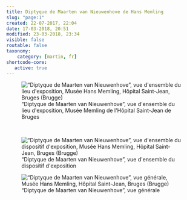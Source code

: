 ```yaml
---
title: Diptyque de Maarten van Nieuwenhove de Hans Memling
slug: "page:1"
created: 22-07-2017, 22:04
date: 17-03-2018, 20:51
modified: 23-03-2018, 23:34
visible: false
routable: false
taxonomy:
    category: [martin, fr]
shortcode-core:
   active: true
---
```

<figure><picture>
<source
sizes="(max-width: 767px) 98vw, (min-width: 959px) 50vw, 86vw"
srcset="
/user/sites/docs/pages/01.home/06.bruges/01.hopital-saint-jean/03.martin/01.martin_1/martin0-280.webp 280w,
/user/sites/docs/pages/01.home/06.bruges/01.hopital-saint-jean/03.martin/01.martin_1/martin0-380.webp 380w,
/user/sites/docs/pages/01.home/06.bruges/01.hopital-saint-jean/03.martin/01.martin_1/martin0-480.webp 480w,
/user/sites/docs/pages/01.home/06.bruges/01.hopital-saint-jean/03.martin/01.martin_1/martin0-640.webp 640w,
/user/sites/docs/pages/01.home/06.bruges/01.hopital-saint-jean/03.martin/01.martin_1/martin0-840.webp 840w,
/user/sites/docs/pages/01.home/06.bruges/01.hopital-saint-jean/03.martin/01.martin_1/martin0-1280.webp 1280w,
/user/sites/docs/pages/01.home/06.bruges/01.hopital-saint-jean/03.martin/01.martin_1/martin0-1600.webp 1600w,
/user/sites/docs/pages/01.home/06.bruges/01.hopital-saint-jean/03.martin/01.martin_1/martin0-1920.webp 1920w"
type="image/webp" />
<img
src="/user/sites/docs/pages/01.home/06.bruges/01.hopital-saint-jean/03.martin/01.martin_1/martin0-840.jpg" title="“Diptyque de Maarten van Nieuwenhove”, vue d'ensemble du lieu d'exposition, Musée Hans Memling, Hôpital Saint-Jean, Bruges (Brugge)" alt="“Diptyque de Maarten van Nieuwenhove”, vue d'ensemble du lieu d'exposition, Musée Hans Memling, Hôpital Saint-Jean, Bruges (Brugge)" class="class-40-img"
sizes="(max-width: 767px) 98vw, (min-width: 959px) 50vw, 86vw"
srcset="
/user/sites/docs/pages/01.home/06.bruges/01.hopital-saint-jean/03.martin/01.martin_1/martin0-280.jpg 280w,
/user/sites/docs/pages/01.home/06.bruges/01.hopital-saint-jean/03.martin/01.martin_1/martin0-380.jpg 380w,
/user/sites/docs/pages/01.home/06.bruges/01.hopital-saint-jean/03.martin/01.martin_1/martin0-480.jpg 480w,
/user/sites/docs/pages/01.home/06.bruges/01.hopital-saint-jean/03.martin/01.martin_1/martin0-640.jpg 640w,
/user/sites/docs/pages/01.home/06.bruges/01.hopital-saint-jean/03.martin/01.martin_1/martin0-840.jpg 840w,
/user/sites/docs/pages/01.home/06.bruges/01.hopital-saint-jean/03.martin/01.martin_1/martin0-1280.jpg 1280w,
/user/sites/docs/pages/01.home/06.bruges/01.hopital-saint-jean/03.martin/01.martin_1/martin0-1600.jpg 1600w,
/user/sites/docs/pages/01.home/06.bruges/01.hopital-saint-jean/03.martin/01.martin_1/martin0-1920.jpg 1920w">
</picture><figcaption>“Diptyque de Maarten van Nieuwenhove”, vue d'ensemble du lieu d'exposition, Musée Memling de l'Hôpital Saint-Jean de Bruges</figcaption></figure>

<br>

<figure><picture>
<source
sizes="(max-width: 767px) 98vw, (min-width: 959px) 50vw, 86vw"
srcset="
/user/sites/docs/pages/01.home/06.bruges/01.hopital-saint-jean/03.martin/01.martin_1/martin1-280.webp 280w,
/user/sites/docs/pages/01.home/06.bruges/01.hopital-saint-jean/03.martin/01.martin_1/martin1-380.webp 380w,
/user/sites/docs/pages/01.home/06.bruges/01.hopital-saint-jean/03.martin/01.martin_1/martin1-480.webp 480w,
/user/sites/docs/pages/01.home/06.bruges/01.hopital-saint-jean/03.martin/01.martin_1/martin1-640.webp 640w,
/user/sites/docs/pages/01.home/06.bruges/01.hopital-saint-jean/03.martin/01.martin_1/martin1-840.webp 840w,
/user/sites/docs/pages/01.home/06.bruges/01.hopital-saint-jean/03.martin/01.martin_1/martin1-1280.webp 1280w,
/user/sites/docs/pages/01.home/06.bruges/01.hopital-saint-jean/03.martin/01.martin_1/martin1-1600.webp 1600w,
/user/sites/docs/pages/01.home/06.bruges/01.hopital-saint-jean/03.martin/01.martin_1/martin1-1920.webp 1920w"
type="image/webp" />
<img
src="/user/sites/docs/pages/01.home/06.bruges/01.hopital-saint-jean/03.martin/01.martin_1/martin1-840.jpg" title="“Diptyque de Maarten van Nieuwenhove”, vue d'ensemble du dispositif d'exposition, Musée Hans Memling, Hôpital Saint-Jean, Bruges (Brugge)" alt="“Diptyque de Maarten van Nieuwenhove”, vue d'ensemble du dispositif d'exposition, Musée Hans Memling, Hôpital Saint-Jean, Bruges (Brugge)" class="class-diane-img"
sizes="(max-width: 767px) 98vw, (min-width: 959px) 50vw, 86vw"
srcset="
/user/sites/docs/pages/01.home/06.bruges/01.hopital-saint-jean/03.martin/01.martin_1/martin1-280.jpg 280w,
/user/sites/docs/pages/01.home/06.bruges/01.hopital-saint-jean/03.martin/01.martin_1/martin1-380.jpg 380w,
/user/sites/docs/pages/01.home/06.bruges/01.hopital-saint-jean/03.martin/01.martin_1/martin1-480.jpg 480w,
/user/sites/docs/pages/01.home/06.bruges/01.hopital-saint-jean/03.martin/01.martin_1/martin1-640.jpg 640w,
/user/sites/docs/pages/01.home/06.bruges/01.hopital-saint-jean/03.martin/01.martin_1/martin1-840.jpg 840w,
/user/sites/docs/pages/01.home/06.bruges/01.hopital-saint-jean/03.martin/01.martin_1/martin1-1280.jpg 1280w,
/user/sites/docs/pages/01.home/06.bruges/01.hopital-saint-jean/03.martin/01.martin_1/martin1-1600.jpg 1600w,
/user/sites/docs/pages/01.home/06.bruges/01.hopital-saint-jean/03.martin/01.martin_1/martin1-1920.jpg 1920w">
</picture><figcaption>“Diptyque de Maarten van Nieuwenhove”, vue d'ensemble du dispositif d'exposition</figcaption></figure>

<figure><picture>
<source
sizes="(max-width: 767px) 98vw, (min-width: 959px) 50vw, 86vw"
srcset="
/user/sites/docs/pages/01.home/06.bruges/01.hopital-saint-jean/03.martin/01.martin_1/martin2-280.webp 280w,
/user/sites/docs/pages/01.home/06.bruges/01.hopital-saint-jean/03.martin/01.martin_1/martin2-380.webp 380w,
/user/sites/docs/pages/01.home/06.bruges/01.hopital-saint-jean/03.martin/01.martin_1/martin2-480.webp 480w,
/user/sites/docs/pages/01.home/06.bruges/01.hopital-saint-jean/03.martin/01.martin_1/martin2-640.webp 640w,
/user/sites/docs/pages/01.home/06.bruges/01.hopital-saint-jean/03.martin/01.martin_1/martin2-840.webp 840w,
/user/sites/docs/pages/01.home/06.bruges/01.hopital-saint-jean/03.martin/01.martin_1/martin2-1280.webp 1280w,
/user/sites/docs/pages/01.home/06.bruges/01.hopital-saint-jean/03.martin/01.martin_1/martin2-1600.webp 1600w,
/user/sites/docs/pages/01.home/06.bruges/01.hopital-saint-jean/03.martin/01.martin_1/martin2-1920.webp 1920w"
type="image/webp" />
<img
src="/user/sites/docs/pages/01.home/06.bruges/01.hopital-saint-jean/03.martin/01.martin_1/martin2-840.jpg" title="“Diptyque de Maarten van Nieuwenhove”, vue générale, Musée Hans Memling, Hôpital Saint-Jean, Bruges (Brugge)" alt="“Diptyque de Maarten van Nieuwenhove”, vue générale, Musée Hans Memling, Hôpital Saint-Jean, Bruges (Brugge)" class="class-70-img"
sizes="(max-width: 767px) 98vw, (min-width: 959px) 50vw, 86vw"
srcset="
/user/sites/docs/pages/01.home/06.bruges/01.hopital-saint-jean/03.martin/01.martin_1/martin2-280.jpg 280w,
/user/sites/docs/pages/01.home/06.bruges/01.hopital-saint-jean/03.martin/01.martin_1/martin2-380.jpg 380w,
/user/sites/docs/pages/01.home/06.bruges/01.hopital-saint-jean/03.martin/01.martin_1/martin2-480.jpg 480w,
/user/sites/docs/pages/01.home/06.bruges/01.hopital-saint-jean/03.martin/01.martin_1/martin2-640.jpg 640w,
/user/sites/docs/pages/01.home/06.bruges/01.hopital-saint-jean/03.martin/01.martin_1/martin2-840.jpg 840w,
/user/sites/docs/pages/01.home/06.bruges/01.hopital-saint-jean/03.martin/01.martin_1/martin2-1280.jpg 1280w,
/user/sites/docs/pages/01.home/06.bruges/01.hopital-saint-jean/03.martin/01.martin_1/martin2-1600.jpg 1600w,
/user/sites/docs/pages/01.home/06.bruges/01.hopital-saint-jean/03.martin/01.martin_1/martin2-1920.jpg1920w">
</picture><figcaption>“Diptyque de Maarten van Nieuwenhove”, vue générale</figcaption></figure>